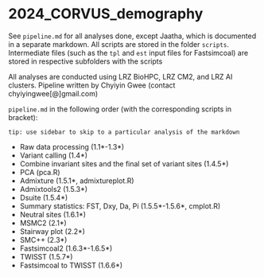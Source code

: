 # 2024_CORVUS_demography

See `pipeline.md` for all analyses done, except Jaatha, which is documented in a separate markdown. 
All scripts are stored in the folder `scripts`. Intermediate files (such as the `tpl` and `est` input files for Fastsimcoal) are stored in respective subfolders with the scripts

All analyses are conducted using LRZ BioHPC, LRZ CM2, and LRZ AI clusters. Pipeline written by Chyiyin Gwee (contact chyiyingwee[@]gmail.com)

`pipeline.md` in the following order (with the corresponding scripts in bracket):

`tip: use sidebar to skip to a particular analysis of the markdown` 

* Raw data processing (1.1*-1.3*)
* Variant calling (1.4*)
* Combine invariant sites and the final set of variant sites (1.4.5*)
* PCA (pca.R)
* Admixture (1.5.1*, admixtureplot.R)
* Admixtools2 (1.5.3*)
* Dsuite (1.5.4*)
* Summary statistics: FST, Dxy, Da, Pi (1.5.5*-1.5.6*, cmplot.R)
* Neutral sites (1.6.1*)
* MSMC2 (2.1*)
* Stairway plot (2.2*)
* SMC++ (2.3*)
* Fastsimcoal2 (1.6.3*-1.6.5*)
* TWISST (1.5.7*)
* Fastsimcoal to TWISST (1.6.6*)
